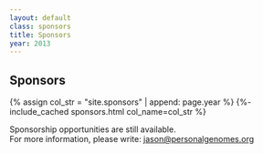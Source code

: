 ```yaml
---
layout: default
class: sponsors
title: Sponsors
year: 2013
---
```


<h2>Sponsors</h2>

{% assign col_str = "site.sponsors" | append: page.year %}
{%- include_cached sponsors.html col_name=col_str %}

<p class="collections-tag">Sponsorship opportunities are still available.<br>
For more information, please write: <a href="mailto:jason@personalgenomes.org">jason@personalgenomes.org</a></p>
